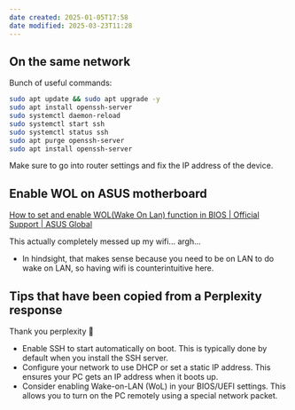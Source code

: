 ```yaml
---
date created: 2025-01-05T17:58
date modified: 2025-03-23T11:28
---
```

## On the same network

Bunch of useful commands: 

```bash
sudo apt update && sudo apt upgrade -y
sudo apt install openssh-server
sudo systemctl daemon-reload
sudo systemctl start ssh
sudo systemctl status ssh
sudo apt purge openssh-server
sudo apt install openssh-server
```

Make sure to go into router settings and fix the IP address of the device. 

## Enable WOL on ASUS motherboard

[How to set and enable WOL(Wake On Lan) function in BIOS | Official Support | ASUS Global](https://www.asus.com/support/faq/1045950/)   

This actually completely messed up my wifi... argh...

- In hindsight, that makes sense because you need to be on LAN to do wake on LAN, so having wifi is counterintuitive here. 

## Tips that have been copied from a Perplexity response

Thank you perplexity 🖤

- Enable SSH to start automatically on boot. This is typically done by default when you install the SSH server.
- Configure your network to use DHCP or set a static IP address. This ensures your PC gets an IP address when it boots up.
- Consider enabling Wake-on-LAN (WoL) in your BIOS/UEFI settings. This allows you to turn on the PC remotely using a special network packet.


